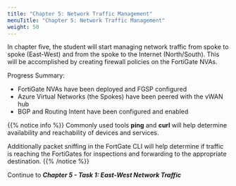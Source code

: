 ```yaml
---
title: "Chapter 5: Network Traffic Management"
menuTitle: "Chapter 5: Network Traffic Management"
weight: 50
---
```



In chapter five, the student will start managing network traffic from spoke to spoke (East-West) and from the spoke to the Internet (North/South).  This will be accomplished by creating firewall policies on the FortiGate NVAs.


Progress Summary:
- FortiGate NVAs have been deployed and FGSP configured
- Azure Virtual Networks (the Spokes) have been peered with the vWAN hub
- BGP and Routing Intent have been configured and enabled




{{% notice info %}}
Commonly used tools **ping** and **curl** will help determine availability and reachability of devices and services.

Additionally packet sniffing in the FortGate CLI will help determine if traffic is reaching the FortiGates for inspections and forwarding to the appropriate destination.
{{% /notice %}}

Continue to ***Chapter 5 - Task 1: East-West Network Traffic***
